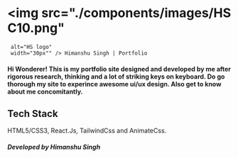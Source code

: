 # <img src="./components/images/HS C10.png"
     alt="HS logo"
     width="30px"" /> Himanshu Singh | Portfolio

#### Hi Wonderer! This is my portfolio site designed and developed by me after rigorous research, thinking and a lot of striking keys on keyboard. Do go thorough my site to experince awesome ui/ux design. Also get to know about me concomitantly.    

## Tech Stack
 HTML5/CSS3, React.Js, TailwindCss and AnimateCss. 

#### **_Developed by Himanshu Singh_**